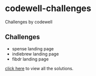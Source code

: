 # codewell-challenges
Challenges by codewell

## Challenges

* spense landing page
* indiebrew landing page
* fibdr landing page


[click here](https://projects-theta-ten.vercel.app) to view all the solutions.
